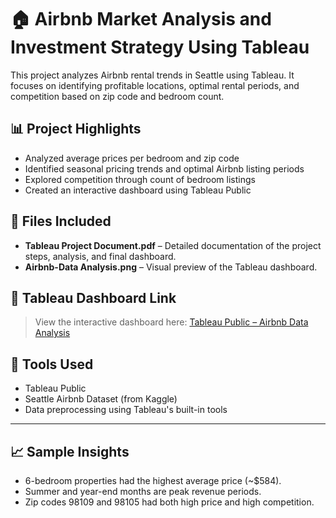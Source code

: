 # 🏠 Airbnb Market Analysis and Investment Strategy Using Tableau

This project analyzes Airbnb rental trends in Seattle using Tableau. It focuses on identifying profitable locations, optimal rental periods, and competition based on zip code and bedroom count.

## 📊 Project Highlights

- Analyzed average prices per bedroom and zip code
- Identified seasonal pricing trends and optimal Airbnb listing periods
- Explored competition through count of bedroom listings
- Created an interactive dashboard using Tableau Public

## 📁 Files Included

- **Tableau Project Document.pdf** – Detailed documentation of the project steps, analysis, and final dashboard.
- **Airbnb-Data Analysis.png** – Visual preview of the Tableau dashboard.

## 🔗 Tableau Dashboard Link

> View the interactive dashboard here: [Tableau Public – Airbnb Data Analysis]((https://public.tableau.com/app/profile/valli.sisira.sista/viz/AirbnbDataAnalysis_17417233055770/Dashboard1))  


## 📌 Tools Used
- Tableau Public
- Seattle Airbnb Dataset (from Kaggle)
- Data preprocessing using Tableau's built-in tools

---

## 📈 Sample Insights
- 6-bedroom properties had the highest average price (~$584).
- Summer and year-end months are peak revenue periods.
- Zip codes 98109 and 98105 had both high price and high competition.


